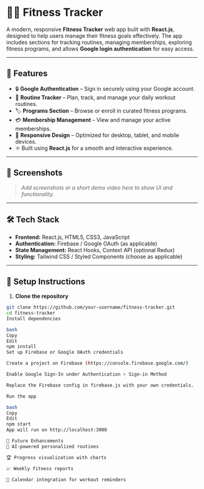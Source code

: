 # 🏋️‍♂️ Fitness Tracker

A modern, responsive **Fitness Tracker** web app built with **React.js**, designed to help users manage their fitness goals effectively. The app includes sections for tracking routines, managing memberships, exploring fitness programs, and allows **Google login authentication** for easy access.

---

## 🚀 Features

- 🔒 **Google Authentication** – Sign in securely using your Google account.
- 📅 **Routine Tracker** – Plan, track, and manage your daily workout routines.
- 🏷️ **Programs Section** – Browse or enroll in curated fitness programs.
- 💳 **Membership Management** – View and manage your active memberships.
- 📱 **Responsive Design** – Optimized for desktop, tablet, and mobile devices.
- ⚛️ Built using **React.js** for a smooth and interactive experience.

---

## 📸 Screenshots

> *Add screenshots or a short demo video here to show UI and functionality.*

---

## 🛠️ Tech Stack

- **Frontend:** React.js, HTML5, CSS3, JavaScript
- **Authentication:** Firebase / Google OAuth (as applicable)
- **State Management:** React Hooks, Context API (optional Redux)
- **Styling:** Tailwind CSS / Styled Components (choose as applicable)

---

## 🔧 Setup Instructions

1. **Clone the repository**

```bash
git clone https://github.com/your-username/fitness-tracker.git
cd fitness-tracker
Install dependencies

bash
Copy
Edit
npm install
Set up Firebase or Google OAuth credentials

Create a project on Firebase (https://console.firebase.google.com/)

Enable Google Sign-In under Authentication > Sign-in Method

Replace the Firebase config in firebase.js with your own credentials.

Run the app

bash
Copy
Edit
npm start
App will run on http://localhost:3000

📌 Future Enhancements
🧠 AI-powered personalized routines

🏆 Progress visualization with charts

📈 Weekly fitness reports

📅 Calendar integration for workout reminders



